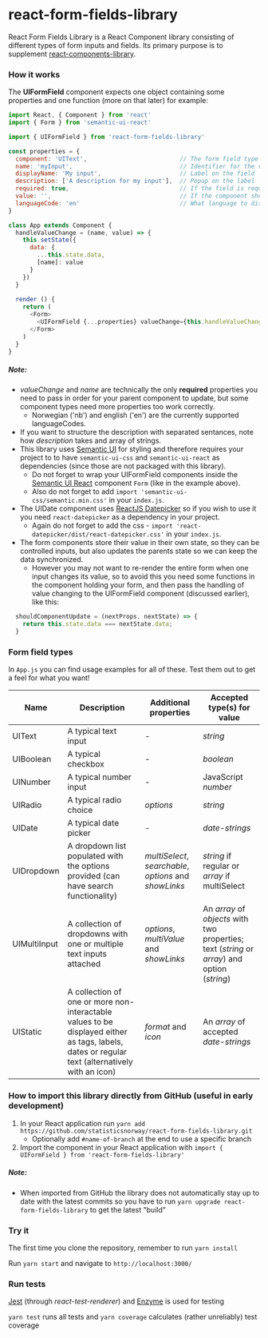 # react-form-fields-library
React Form Fields Library is a React Component library consisting of different types of form inputs and fields. 
Its primary purpose is to supplement [react-components-library](https://github.com/statisticsnorway/react-components-library).

### How it works
The **UIFormField** component expects one object containing some properties and one function (more on that later) for example:

```javascript
import React, { Component } from 'react'
import { Form } from 'semantic-ui-react'

import { UIFormField } from 'react-form-fields-library'

const properties = {
  component: 'UIText',                          // The form field type
  name: 'myInput',                              // Identifier for the value stored in the parent
  displayName: 'My input',                      // Label on the field
  description: ['A description for my input'],  // Popup on the label
  required: true,                               // If the field is required
  value: '',                                    // If the component should be initiated with a value, different components require different data types
  languageCode: 'en'                            // What language to display messages and dates in
}

class App extends Component {
  handleValueChange = (name, value) => {
    this.setState({
      data: {
        ...this.state.data,
        [name]: value
      }
    })
  }
    
  render () {
    return (
      <Form>
        <UIFormField {...properties} valueChange={this.handleValueChange} />
      </Form>
    )
  }
}
```

##### Note:
* *valueChange* and *name* are technically the only **required** properties you need to pass in order for your parent component to update, 
but some component types need more properties too work correctly.
  * Norwegian ('nb') and english ('en') are the currently supported languageCodes.
* If you want to structure the description with separated sentances, note how *description* takes and array of strings.
* This library uses [Semantic UI](https://semantic-ui.com/introduction/getting-started.html) for styling and therefore 
requires your project to to have `semantic-ui-css` and `semantic-ui-react` as dependencies (since those are not packaged with this library).
  * Do not forget to wrap your UIFormField components inside the [Semantic UI React](https://react.semantic-ui.com/) 
  component `Form` (like in the example above).
  * Also do not forget to add `import 'semantic-ui-css/semantic.min.css'` in your `index.js`.
* The UIDate component uses [ReactJS Datepicker](https://reactdatepicker.com/) 
so if you wish to use it you need `react-datepicker` as a dependency in your project.
  * Again do not forget to add the css - `import 'react-datepicker/dist/react-datepicker.css'` in your `index.js`.
* The form components store their value in their own state, so they can be controlled inputs, but also updates the parents state
  so we can keep the data synchronized.
  * However you may not want to re-render the entire form when one input changes its value, so to avoid this you need some 
    functions in the component holding your form, and then pass the handling of value changing to the UIFormField component
    (discussed earlier), like this: 

```javascript
  shouldComponentUpdate = (nextProps, nextState) => {
    return this.state.data === nextState.data;
  }
```

### Form field types
In `App.js` you can find usage examples for all of these. Test them out to get a feel for what you want!

Name | Description | Additional properties | Accepted type(s) for value
-----|-------------|------------------------|---------------
UIText | A typical text input | - | *string*
UIBoolean | A typical checkbox | - | *boolean*
UINumber | A typical number input | - | JavaScript *number*
UIRadio | A typical radio choice | *options* | *string*
UIDate | A typical date picker | - | *date-strings*
UIDropdown | A dropdown list populated with the options provided (can have search functionality) | *multiSelect*, *searchable*, *options* and *showLinks* | *string* if regular or *array* if multiSelect
UIMultiInput | A collection of dropdowns with one or multiple text inputs attached | *options*, *multiValue* and *showLinks* | An *array* of *objects* with two properties; text (*string* or *array*) and option (*string*)
UIStatic | A collection of one or more non-interactable values to be displayed either as tags, labels, dates or regular text (alternatively with an icon) | *format* and *icon* | An *array* of accepted *date-strings*

### How to import this library directly from GitHub (useful in early development)
1. In your React application run `yarn add https://github.com/statisticsnorway/react-form-fields-library.git`
    * Optionally add `#name-of-branch` at the end to use a specific branch
2. Import the component in your React application with `import { UIFormField } from 'react-form-fields-library'`

##### Note:
* When imported from GitHub the library does not automatically stay up to date with the latest commits so you have to 
run `yarn upgrade react-form-fields-library` to get the latest "build"

### Try it
The first time you clone the repository, remember to run `yarn install`

Run `yarn start` and navigate to `http://localhost:3000/`

### Run tests
[Jest](https://jestjs.io/en/) (through *react-test-renderer*) and [Enzyme](https://airbnb.io/enzyme/) is used for testing

`yarn test` runs all tests and `yarn coverage` calculates (rather unreliably) test coverage
